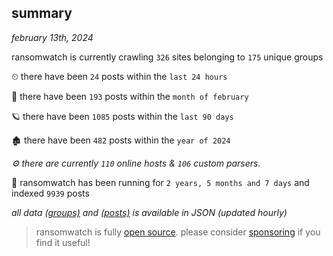 
## summary
_february 13th, 2024_

ransomwatch is currently crawling `326` sites belonging to `175` unique groups

⏲ there have been `24` posts within the `last 24 hours`

🦈 there have been `193` posts within the `month of february`

🪐 there have been `1085` posts within the `last 90 days`

🏚 there have been `482` posts within the `year of 2024`

_⚙️ there are currently `110` online hosts & `106` custom parsers._

🦕 ransomwatch has been running for `2 years, 5 months and 7 days` and indexed `9939` posts

_all data  [(groups)](http://ransomwhat.telemetry.ltd/groups) and [(posts)](http://ransomwhat.telemetry.ltd/posts) is available in JSON (updated hourly)_

> ransomwatch is fully [open source](https://github.com/joshhighet/ransomwatch#ransomwatch--). please consider [sponsoring](https://github.com/sponsors/joshhighet) if you find it useful!

